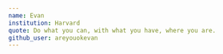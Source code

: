 ```yaml
---
name: Evan
institution: Harvard
quote: Do what you can, with what you have, where you are.
github_user: areyouokevan
---
```

